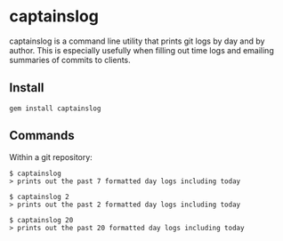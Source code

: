 captainslog
======

captainslog is a command line utility that prints git logs by day and by author. This is especially usefully when filling out time logs and emailing summaries of commits to clients.

Install
-------

    gem install captainslog

Commands
--------

Within a git repository:

    $ captainslog
    > prints out the past 7 formatted day logs including today

    $ captainslog 2
    > prints out the past 2 formatted day logs including today

    $ captainslog 20
    > prints out the past 20 formatted day logs including today
